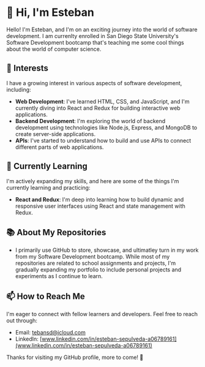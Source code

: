# 👋 Hi, I'm Esteban

Hello! I'm Esteban, and I'm on an exciting journey into the world of software development. I am currenlty enrolled in San Diego State University's Software Development bootcamp that's teaching me some cool things about the world of computer science.

## 👀 Interests

I have a growing interest in various aspects of software development, including:

- **Web Development**: I've learned HTML, CSS, and JavaScript, and I'm currently diving into React and Redux for building interactive web applications.
- **Backend Development**: I'm exploring the world of backend development using technologies like Node.js, Express, and MongoDB to create server-side applications.
- **APIs**: I've started to understand how to build and use APIs to connect different parts of web applications.

## 🌱 Currently Learning

I'm actively expanding my skills, and here are some of the things I'm currently learning and practicing:

- **React and Redux**: I'm deep into learning how to build dynamic and responsive user interfaces using React and state management with Redux.

## 📚 About My Repositories

- I primarily use GitHub to store, showcase, and ultimatley turn in my work from my Software Development bootcamp. While most of my repositories are related to school assignments and projects, I'm gradually expanding my portfolio to include personal projects and experiments as I continue to learn.

## 📫 How to Reach Me

I'm eager to connect with fellow learners and developers. Feel free to reach out through:

- Email: [tebansd@icloud.com](mailto:tebansd@icloud.com)
- LinkedIn: [www.linkedin.com/in/esteban-sepulveda-a06789161](www.linkedin.com/in/esteban-sepulveda-a06789161)

Thanks for visiting my GitHub profile, more to come! 🚀

<!---
estebansep1/estebansep1 is a ✨ special ✨ repository because its `README.md` (this file) appears on your GitHub profile.
You can click the Preview link to take a look at your changes.
--->
